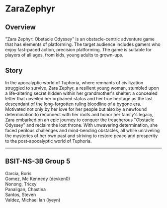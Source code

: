 # ZaraZephyr

## Overview

"Zara Zephyr: Obstacle Odyssey" is an obstacle-centric adventure game that has elements of platforming. The target audience includes gamers who enjoy fast-paced action, precision platforming. The game is suitable for players of all ages, from kids, young adults to grown-ups.

## Story

In the apocalyptic world of Tuphoria, where remnants of civilization struggled to survive, Zara Zephyr, a resilient young woman, stumbled upon a life-altering secret hidden within her grandmother's shelter: a concealed letter that unveiled her orphaned status and her true heritage as the last descendant of the long-forgotten ruling bloodline of a bygone era. Motivated not only by her love for her people but also by a newfound determination to reconnect with her roots and honor her family's legacy, Zara embarked on an epic journey to conquer the treacherous "Obstacle Odyssey" and reclaim the lost throne. With unwavering determination, she faced perilous challenges and mind-bending obstacles, all while unraveling the mysteries of her own past and striving to restore peace and prosperity to the post-apocalyptic world of Tuphoria.

--- 

## BSIT-NS-3B Group 5

Garcia, Boris <br>
Gomez, Mc Kennedy (devken0) <br>
Nonong, Tricxy <br>
Panaligan, Chastina <br>
Santos, Steven <br>
Valdez, Michael Ian (iyeyn) <br>

